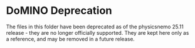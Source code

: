# DoMINO Deprecation

The files in this folder have been deprecated as of the physicsnemo 25.11 release -
they are no longer officially supported.  They are kept here only as a reference,
and may be removed in a future release.
